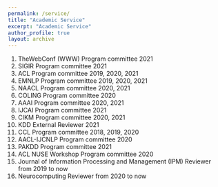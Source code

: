 ```yaml
---
permalink: /service/
title: "Academic Service"
excerpt: "Academic Service"
author_profile: true
layout: archive
---
```


1. TheWebConf (WWW) Program committee 2021 
1. SIGIR Program committee 2021 
1. ACL Program committee 2019, 2020, 2021
1. EMNLP Program committee 2019, 2020, 2021
1. NAACL Program committee 2020, 2021
1. COLING Program committee 2020 
1. AAAI Program committee 2020, 2021 
1. IJCAI Program committee 2021 
1. CIKM Program committee 2020, 2021
1. KDD External Reviewer 2021
3. CCL Program committee 2018, 2019, 2020 
4. AACL-IJCNLP Program committee 2020 
5. PAKDD Program committee 2021 
6. ACL NUSE Workshop Program committee 2020 
7. Journal of Information Processing and Management (IPM) Reviewer from 2019 to now
8. Neurocomputing Reviewer from 2020 to now
